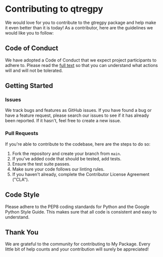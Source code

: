 # Contributing to qtregpy

We would love for you to contribute to the gtregpy package and help make it even better than it is today! 
As a contributor, here are the guidelines we would like you to follow:

## Code of Conduct

We have adopted a Code of Conduct that we expect project participants to adhere to. 
Please read the [full text](CODEOFCONDUCT.md) so that you can understand what actions will and will not be tolerated.

## Getting Started

### Issues

We track bugs and features as GitHub issues. If you have found a bug or have a feature request,
please search our issues to see if it has already been reported. If it hasn't, feel free to create a new issue.

### Pull Requests

If you're able to contribute to the codebase, here are the steps to do so:

1. Fork the repository and create your branch from `main`.
2. If you've added code that should be tested, add tests.
3. Ensure the test suite passes.
4. Make sure your code follows our linting rules.
5. If you haven't already, complete the Contributor License Agreement ("CLA").


## Code Style

Please adhere to the PEP8 coding standards for Python and the Google Python Style Guide. 
This makes sure that all code is consistent and easy to understand.

## Thank You

We are grateful to the community for contributing to My Package.
Every little bit of help counts and your contribution will surely be appreciated!
